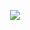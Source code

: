 <p align="center">


 <img class="img" src="https://github-readme-stats.vercel.app/api/top-langs/?username=enthonyaraujo&theme=radical&layout=compact" />

    
</p>

